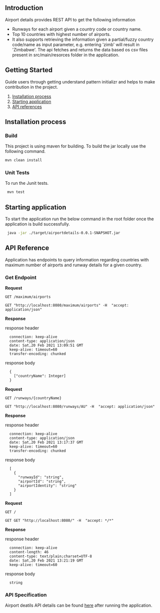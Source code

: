 ## Introduction 
Airport details provides REST API to get the following information
- Runways for each airport given a country code or country name. 
- Top 10 countries with highest number of airports.
- It also supports retrieving the information given a partial/fuzzy country code/name as input parameter, e.g. entering 'zimb' will result in 'Zimbabwe'. 
The api fetches and returns the data based os csv files present in src/main/resorces folder in the application.

## Getting Started
Guide users through getting understand pattern initializr and helps to make contribution in the project.

1.  [Installation process](#installation-process)
2.  [Starting application](#starting-application)
2.	[API references](#api-reference)

## Installation process
### Build

   This project is using maven for building. To build the jar locally use the following command.

   ```bash
   mvn clean install
   ```
### Unit Tests
   To run the Junit tests.
   ```bash
    mvn test
   ```
## Starting application
   To start the application run the below command in the root folder once the application is build successfully.
   ```bash
    java -jar ./target/airportdetails-0.0.1-SNAPSHOT.jar
   ```

## API Reference
Application has endpoints to query information regarding countries with maximum number of airports and runway details for a given country.

### Get Endpoint

**Request**

`GET /maximum/airports`

    GET "http://localhost:8080/maximum/airports" -H  "accept: application/json"

**Response**

response header

      connection: keep-alive 
      content-type: application/json 
      date: Sat,20 Feb 2021 13:09:51 GMT 
      keep-alive: timeout=60 
      transfer-encoding: chunked                  

response body 

      {
        ["countryName": Integer]
      }
      
**Request**

`GET /runways/{countryName}`

    GET "http://localhost:8080/runways/AU" -H  "accept: application/json"

**Response**

response header

      connection: keep-alive 
      content-type: application/json 
      date: Sat,20 Feb 2021 13:17:37 GMT 
      keep-alive: timeout=60 
      transfer-encoding: chunked                  

response body 
    
      [
        {
          "runwayId": "string",
          "airportId": "string",
          "airportIdentity": "string"
        }
      ]
      
      
**Request**

`GET /`

    GET GET "http://localhost:8080/" -H  "accept: */*"

**Response**

response header

      connection: keep-alive 
      content-length: 46 
      content-type: text/plain;charset=UTF-8 
      date: Sat,20 Feb 2021 13:21:19 GMT 
      keep-alive: timeout=60                   

response body 

      string
      

### API Specification 
Airport deatils API details can be found [here](http://localhost:8080/swagger-ui/index.html?configUrl=/com.application.airportdetails.api/swagger-config) after running the application.